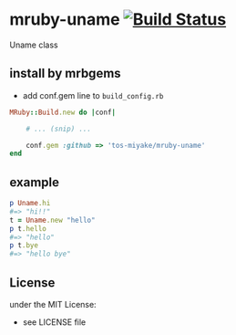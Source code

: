 # mruby-uname   [![Build Status](https://travis-ci.org/tos-miyake/mruby-uname.svg?branch=master)](https://travis-ci.org/tos-miyake/mruby-uname)
Uname class
## install by mrbgems
- add conf.gem line to `build_config.rb`

```ruby
MRuby::Build.new do |conf|

    # ... (snip) ...

    conf.gem :github => 'tos-miyake/mruby-uname'
end
```
## example
```ruby
p Uname.hi
#=> "hi!!"
t = Uname.new "hello"
p t.hello
#=> "hello"
p t.bye
#=> "hello bye"
```

## License
under the MIT License:
- see LICENSE file

